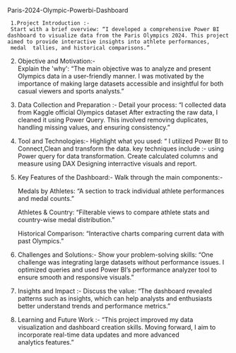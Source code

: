  Paris-2024-Olympic-Powerbi-Dashboard 
 
     1.Project Introduction :-
     Start with a brief overview: “I developed a comprehensive Power BI dashboard to visualize data from the Paris Olympics 2024. This project aimed to provide interactive insights into athlete performances, 
     medal  tallies, and historical comparisons.”

   2. Objective and Motivation:-      
Explain the 'why': “The main objective was to analyze and present Olympics data in a user-friendly manner. I was motivated by the importance of making large datasets accessible and insightful for both casual viewers and sports analysts.”

   3. Data Collection and Preparation :-
Detail your process: “I collected data from Kaggle official Olympics dataset After extracting the raw data, I cleaned it using Power Query. This involved removing duplicates, handling missing values, and ensuring consistency.”

  4. Tool and Technologies:-
Highlight what you used: “ I utilized Power BI to Connect,Clean and transform the data. key techniques include :- using Power query for data transformation. Create calculated columns and measure using DAX Designing interractive visuals and report.

  6. Key Features of the Dashboard:-
Walk through the main components:-

       Medals by Athletes: “A section to track individual athlete performances and medal counts.”

       Athletes & Country: “Filterable views to compare athlete stats and country-wise medal distribution.”

       Historical Comparison: “Interactive charts comparing current data with past Olympics.”

 7. Challenges and Solutions:-
Show your problem-solving skills: “One challenge was integrating large datasets without performance issues. I optimized queries and used Power BI’s performance analyzer tool to ensure smooth and responsive visuals.”

 8. Insights and Impact :-
Discuss the value: “The dashboard revealed patterns such as insights, which can help analysts and enthusiasts better understand trends and performance metrics.”

 9. Learning and Future Work :-
“This project improved my data visualization and dashboard creation skills. Moving forward, I aim to incorporate real-time data updates and more advanced analytics features.”
